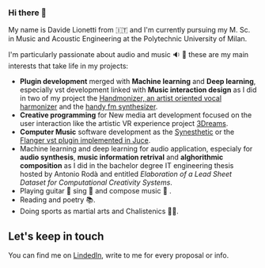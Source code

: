 ### Hi there 👋

My name is Davide Lionetti from :it: and I'm currently pursuing my M. Sc. in Music and Acoustic Engineering at the Polytechnic University of Milan. 

I'm particularly passionate about audio and music :sound: :musical_note: these are my main interests that take life in my projects:

- **Plugin development** merged with **Machine learning** and **Deep learning**, especially vst development linked with **Music interaction design** as I did in two of my project the [Handmonizer, an artist oriented vocal harmonizer](https://github.com/EllDy96/Handmonizer) and the [handy fm synthesizer](https://github.com/EllDy96/ComputerMusicProjects/tree/Homework3).
- **Creative programming** for New media art development focused on the user interaction like the artistic VR experience project [3Dreams](https://github.com/EllDy96/3Dreams).
- **Computer Music** software development as the [Synesthetic](https://github.com/EllDy96/Synesthetic) or the [Flanger vst plugin implemented in Juce](https://github.com/EllDy96/ComputerMusicProjects/tree/Homework2).
- Machine learning and deep learning for audio application, especialy for **audio synthesis**, **music information retrival** and **alghorithmic composition** as I did in the bachelor degree IT engineering thesis hosted by Antonio Rodà and entitled 
*Elaboration of a Lead Sheet Dataset for Computational Creativity Systems*. 
- Playing guitar 🎸  sing  :microphone: and compose music :musical_score: .
- Reading and poetry :books:. 
- Doing sports as martial arts and Chalistenics :running_man:.
## Let's keep in touch
You can find me on [LindedIn](https://www.linkedin.com/in/davide-lionetti-896814194/), write to me for every proposal or info. 
<!--
**EllDy96/EllDy96** is a ✨ _special_ ✨ repository because its `README.md` (this file) appears on your GitHub profile.

Here are some ideas to get you started:

-  I’m currently working on ...
- 🌱 I’m currently learning ...
- 👯 I’m looking to collaborate on ...
- 🤔 I’m looking for help with ...
- 💬 Ask me about ...
- 📫 How to reach me: ...
- 😄 Pronouns: ...
- ⚡ Fun fact: ...
-->
